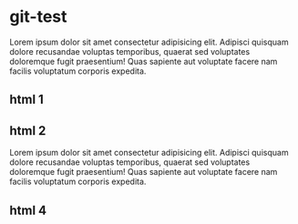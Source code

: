 # git-test

Lorem ipsum dolor sit amet consectetur adipisicing elit. Adipisci quisquam dolore recusandae voluptas temporibus, quaerat sed voluptates doloremque fugit praesentium! Quas sapiente aut voluptate facere nam facilis voluptatum corporis expedita.

## html 1

## html 2

Lorem ipsum dolor sit amet consectetur adipisicing elit. Adipisci quisquam dolore recusandae voluptas temporibus, quaerat sed voluptates doloremque fugit praesentium! Quas sapiente aut voluptate facere nam facilis voluptatum corporis expedita.

## html 4

